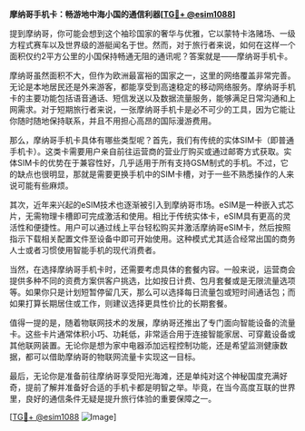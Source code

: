 **摩纳哥手机卡：畅游地中海小国的通信利器[[TG💪+ @esim1088](https://t.me/s/esim1088)]**

提到摩纳哥，你可能会想到这个袖珍国家的奢华与优雅，它以蒙特卡洛赌场、一级方程式赛车以及世界级的游艇闻名于世。然而，对于旅行者来说，如何在这样一个面积仅约2平方公里的小国保持畅通无阻的通讯呢？答案就是——摩纳哥手机卡。

摩纳哥虽然面积不大，但作为欧洲最富裕的国家之一，这里的网络覆盖非常完善。无论是本地居民还是外来游客，都能享受到高速稳定的移动网络服务。摩纳哥手机卡的主要功能包括语音通话、短信发送以及数据流量服务，能够满足日常沟通和上网需求。对于短期旅行者来说，一张摩纳哥手机卡是必不可少的工具，因为它能让你随时随地保持联系，并且不用担心高昂的国际漫游费用。

那么，摩纳哥手机卡具体有哪些类型呢？首先，我们有传统的实体SIM卡（即普通手机卡）。这类卡需要用户亲自前往运营商的营业厅购买或通过邮寄方式获取。实体SIM卡的优势在于兼容性好，几乎适用于所有支持GSM制式的手机。不过，它的缺点也很明显，那就是需要更换手机中的SIM卡槽，对于一些不熟悉操作的人来说可能有些麻烦。

其次，近年来兴起的eSIM技术也逐渐被引入到摩纳哥市场。eSIM是一种嵌入式芯片，无需物理卡槽即可完成激活和使用。相比于传统实体卡，eSIM具有更高的灵活性和便捷性。用户可以通过线上平台轻松购买并激活摩纳哥eSIM卡，然后按照指示下载相关配置文件至设备中即可开始使用。这种模式尤其适合经常出国的商务人士或者习惯使用智能手机的现代消费者。

当然，在选择摩纳哥手机卡时，还需要考虑具体的套餐内容。一般来说，运营商会提供多种不同的资费方案供客户挑选，比如按日计费、包月套餐或是无限流量选项等。如果你只是计划短暂停留几天，那么可以选择每日流量包或短时间通话包；而如果打算长期居住或工作，则建议选择更具性价比的长期套餐。

值得一提的是，随着物联网技术的发展，摩纳哥还推出了专门面向智能设备的流量卡。这些卡片通常体积小巧、功耗低，非常适合用于连接智能家居、可穿戴设备或其他联网装置。无论你是想为家中电器添加远程控制功能，还是希望监测健康数据，都可以借助摩纳哥的物联网流量卡实现这一目标。

最后，无论你是准备前往摩纳哥享受阳光海滩，还是单纯对这个神秘国度充满好奇，提前了解并准备好合适的手机卡都是明智之举。毕竟，在当今高度互联的世界里，良好的通信条件无疑是提升旅行体验的重要保障之一。

[[TG💪+ @esim1088](https://t.me/s/esim1088) ![Image](https://i.postimg.cc/4NQfJmqS/Snipaste-2025-05-13-00-14-12.png)]